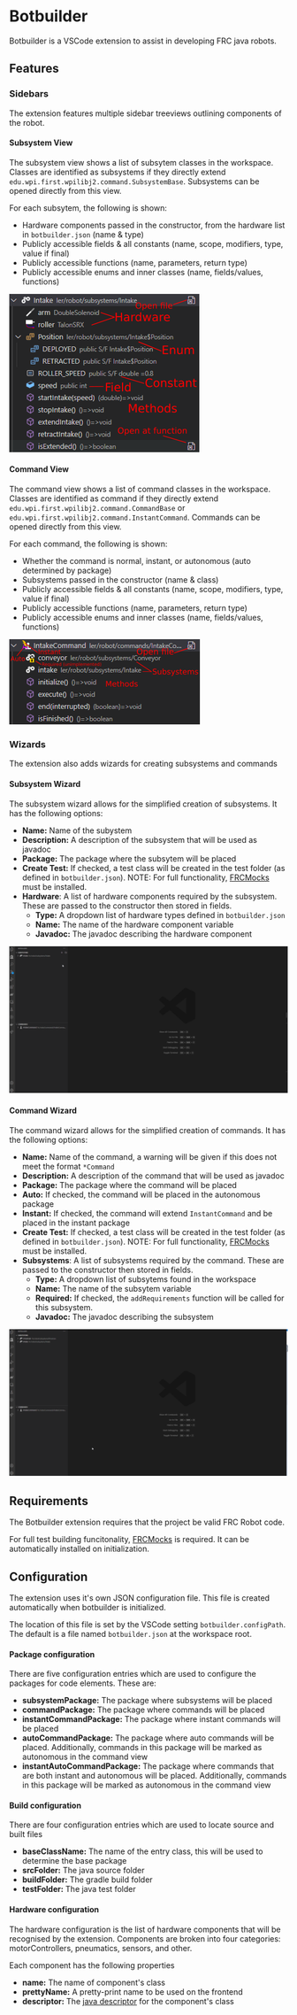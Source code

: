 # Botbuilder
Botbuilder is a VSCode extension to assist in developing FRC java robots.

## Features

### Sidebars
The extension features multiple sidebar treeviews outlining components of the robot.

#### Subsystem View
The subsystem view shows a list of subsytem classes in the workspace. Classes are identified as subsystems if they directly extend `edu.wpi.first.wpilibj2.command.SubsystemBase`. Subsystems can be opened directly from this view.

For each subsytem, the following is shown:
 - Hardware components passed in the constructor, from the hardware list in `botbuilder.json` (name & type)
 - Publicly accessible fields & all constants (name, scope, modifiers, type, value if final)
 - Publicly accessible functions (name, parameters, return type)
 - Publicly accessible enums and inner classes (name, fields/values, functions)

![Subsytem View](https://github.com/gregk27/Botbuilder/blob/master/readme-res/subsystemView.png?raw=true)

#### Command View
The command view shows a list of command classes in the workspace. Classes are identified as command if they directly extend `edu.wpi.first.wpilibj2.command.CommandBase` or `edu.wpi.first.wpilibj2.command.InstantCommand`. Commands can be opened directly from this view.

For each command, the following is shown:
 - Whether the command is normal, instant, or autonomous (auto determined by package)
 - Subsystems passed in the constructor (name & class)
 - Publicly accessible fields & all constants (name, scope, modifiers, type, value if final)
 - Publicly accessible functions (name, parameters, return type)
 - Publicly accessible enums and inner classes (name, fields/values, functions)

![Command View](https://raw.githubusercontent.com/gregk27/Botbuilder/master/readme-res/commandView.png?raw=true)

### Wizards
The extension also adds wizards for creating subsystems and commands

#### Subsystem Wizard
The subsystem wizard allows for the simplified creation of subsystems. It has the following options:
 - **Name:** Name of the subystem
 - **Description:** A description of the subsystem that will be used as javadoc
 - **Package:** The package where the subsytem will be placed
 - **Create Test:** If checked, a test class will be created in the test folder (as defined in `botbuilder.json`). NOTE: For full functionality, [FRCMocks](https://github.com/gregk27/frcmocks) must be installed.
 - **Hardware**: A list of hardware components required by the subsystem. These are passed to the constructor then stored in fields.
   - **Type:** A dropdown list of hardware types defined in `botbuilder.json`
   - **Name:** The name of the hardware component variable
   - **Javadoc:** The javadoc describing the hardware component

![Subsystem Wizard](https://raw.githubusercontent.com/gregk27/Botbuilder/master/readme-res/subsystemWizard.gif?raw=true)

#### Command Wizard
The command wizard allows for the simplified creation of commands. It has the following options:
 - **Name:** Name of the command, a warning will be given if this does not meet the format `*Command`
 - **Description:** A description of the command that will be used as javadoc
 - **Package:** The package where the command will be placed
 - **Auto:** If checked, the command will be placed in the autonomous package
 - **Instant:** If checked, the command will extend `InstantCommand` and be placed in the instant package
 - **Create Test:** If checked, a test class will be created in the test folder (as defined in `botbuilder.json`). NOTE: For full functionality, [FRCMocks](https://github.com/gregk27/frcmocks) must be installed.
 - **Subsystems**: A list of subsystems required by the command. These are passed to the constructor then stored in fields.
   - **Type:** A dropdown list of subsytems found in the workspace
   - **Name:** The name of the subsytem variable
   - **Required:** If checked, the `addRequirements` function will be called for this subsystem. 
   - **Javadoc:** The javadoc describing the subsystem

![Command Wizard](https://raw.githubusercontent.com/gregk27/Botbuilder/master/readme-res/commandWizard.gif?raw=true)

## Requirements
The Botbuilder extension requires that the project be valid FRC Robot code.

For full test building funcitonality, [FRCMocks](https://github.com/gregk27/frcmocks) is required. It can be automatically installed on initialization.

## Configuration 
The extension uses it's own JSON configuration file. This file is created automatically when botbuilder is initialized.

The location of this file is set by the VSCode setting `botbuilder.configPath`. The default is a file named `botbuilder.json` at the workspace root.

#### Package configuration
There are five configuration entries which are used to configure the packages for code elements. These are:
 - **subsystemPackage:** The package where subsystems will be placed
 - **commandPackage:** The package where commands will be placed
 - **instantCommandPackage:** The package where instant commands will be placed
 - **autoCommandPackage:** The package where auto commands will be placed. Additionally, commands in this package will be marked as autonomous in the command view
 - **instantAutoCommandPackage:** The package where commands that are both instant and autonomous will be placed. Additionally, commands in this package will be marked as autonomous in the command view


#### Build configuration
There are four configuration entries which are used to locate source and built files
 - **baseClassName:** The name of the entry class, this will be used to determine the base package
 - **srcFolder:** The java source folder
 - **buildFolder:** The gradle build folder
 - **testFolder:** The java test folder

#### Hardware configuration
The hardware configuration is the list of hardware components that will be recognised by the extension. Components are broken into four categories: motorControllers, pneumatics, sensors, and other.

Each component has the following properties
 - **name:** The name of component's class
 - **prettyName:** A pretty-print name to be used on the frontend
 - **descriptor:** The [java descriptor](https://docs.oracle.com/javase/specs/jvms/se7/html/jvms-4.html#jvms-4.2.1) for the component's class


